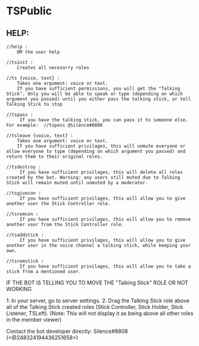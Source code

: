 # TSPublic
## HELP:
    //help :
        DM the user help

    //tsinit :
        Creates all necesarry roles

    //ts {voice, text} :
        Takes one argument: voice or text. 
        If you have sufficient permissions, you will get the "Talking Stick". Only you will be able to speak or type (depending on which argument you passed) until you either pass the talking stick, or tell Talking Stick to stop

    //tspass :
         If you have the talking stick, you can pass it to someone else. For example:  //tspass @Silence#8808

    //tsleave {voice, text} :
        Takes one argument: voice or text. 
        If you have sufficient privilages, this will unmute everyone or allow everyone to type (depending on which argument you passed) and return them to their original roles.

    //tsdestroy :
         If you have sufficient privilages, this will delete all roles created by the bot. Warning: any users still muted due to Talking Stick will remain muted until unmuted by a moderator.

    //tsgivecon :
         If you have sufficient privilages, this will allow you to give another user the Stick Controller role.

    //tsremcon :
         If you have sufficient privilages, this will allow you to remove another user from the Stick Controller role.

    //tsaddstick :
         If you have sufficient privilages, this will allow you to give another user in the voice channel a talking stick, while keeping your own.

    //tsremstick :
         If you have sufficient privilages, this will allow you to take a stick from a mentioned user.





IF THE BOT IS TELLING YOU TO MOVE THE "Talking Stick" ROLE OR NOT WORKING 

1:
    In your server, go to server settings.
2:
    Drag the Talking Stick role above all of the Talking Stick created roles (Stick Controller, Stick Holder, Stick Listener, TSLeft).
    (Note: This will not display it as being above all other roles in the member viewer)


Contact the bot developer directly: Silence#8808 (<@248324194436251658>)
